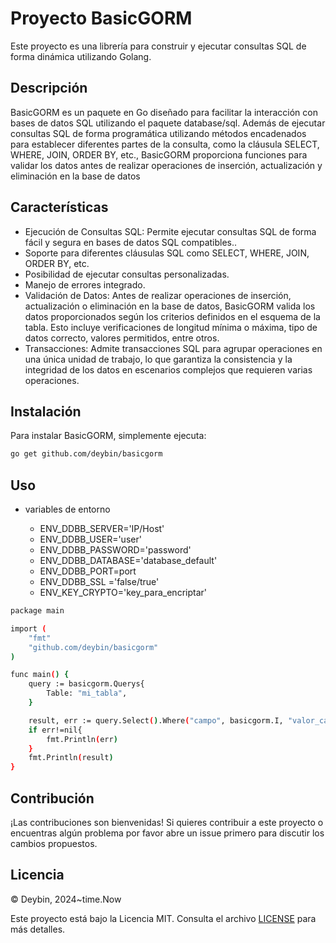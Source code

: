 # Proyecto BasicGORM
Este proyecto es una librería para construir y ejecutar consultas SQL de forma dinámica utilizando Golang.

## Descripción
BasicGORM es un paquete en Go diseñado para facilitar la interacción con bases de datos SQL utilizando el paquete database/sql. Además de ejecutar consultas SQL de forma programática utilizando métodos encadenados para establecer diferentes partes de la consulta, como la cláusula SELECT, WHERE, JOIN, ORDER BY, etc., BasicGORM proporciona funciones para validar los datos antes de realizar operaciones de inserción, actualización y eliminación en la base de datos


## Características

- Ejecución de Consultas SQL: Permite ejecutar consultas SQL de forma fácil y segura en bases de datos SQL compatibles..
- Soporte para diferentes cláusulas SQL como SELECT, WHERE, JOIN, ORDER BY, etc.
- Posibilidad de ejecutar consultas personalizadas.
- Manejo de errores integrado.
- Validación de Datos: Antes de realizar operaciones de inserción, actualización o eliminación en la base de datos, BasicGORM valida los datos proporcionados según los criterios definidos en el esquema de la tabla. Esto incluye verificaciones de longitud mínima o máxima, tipo de datos correcto, valores permitidos, entre otros.
- Transacciones: Admite transacciones SQL para agrupar operaciones en una única unidad de trabajo, lo que garantiza la consistencia y la integridad de los datos en escenarios complejos que requieren varias operaciones.

## Instalación

Para instalar BasicGORM, simplemente ejecuta:

```bash
go get github.com/deybin/basicgorm

```
## Uso

 - variables de entorno

	 - ENV_DDBB_SERVER='IP/Host'
	 - ENV_DDBB_USER='user'
	 - ENV_DDBB_PASSWORD='password'
	 - ENV_DDBB_DATABASE='database_default'
	 - ENV_DDBB_PORT=port
	 - ENV_DDBB_SSL ='false/true'
	 - ENV_KEY_CRYPTO='key_para_encriptar'

```bash
package main

import (
	"fmt"
	"github.com/deybin/basicgorm"
)

func main() {
	query := basicgorm.Querys{
		Table: "mi_tabla",
	}

	result, err := query.Select().Where("campo", basicgorm.I, "valor_campo").And("campo2", basicgorm.IN, []interface{}{"valor_filtro_IN1", "valor_filtro_IN2", "valor_filtro_IN3"}).Exec(basicgorm.QConfig{Database: "mi_database"}).OrderBy("campo_ordenar DESC").All()
	if err!=nil{
		fmt.Println(err)
	}
	fmt.Println(result)
}
```

## Contribución
¡Las contribuciones son bienvenidas! Si quieres contribuir a este proyecto o encuentras algún problema por favor abre un issue primero para discutir los cambios propuestos.

## Licencia
© Deybin, 2024~time.Now

Este proyecto está bajo la Licencia MIT. Consulta el archivo [LICENSE](https://github.com/deybin/basicgorm/blob/master/LICENCE) para más detalles.